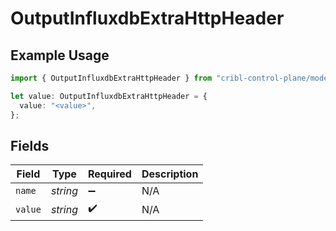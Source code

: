 # OutputInfluxdbExtraHttpHeader

## Example Usage

```typescript
import { OutputInfluxdbExtraHttpHeader } from "cribl-control-plane/models/operations";

let value: OutputInfluxdbExtraHttpHeader = {
  value: "<value>",
};
```

## Fields

| Field              | Type               | Required           | Description        |
| ------------------ | ------------------ | ------------------ | ------------------ |
| `name`             | *string*           | :heavy_minus_sign: | N/A                |
| `value`            | *string*           | :heavy_check_mark: | N/A                |